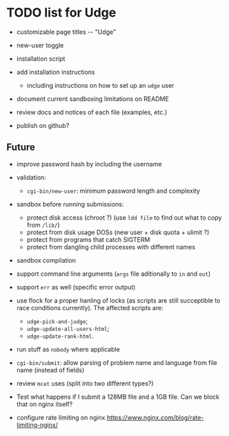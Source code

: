 TODO list for Udge
==================

* customizable page titles -- "Udge"

* new-user toggle

* installation script

* add installation instructions
	- including instructions on how to set up an `udge` user

* document current sandboxing limitations on README

* review docs and notices of each file (examples, etc.)

* publish on github?


Future
------

* improve password hash by including the username

* validation:

	- `cgi-bin/new-user`: minimum password length and complexity

* sandbox before running submissions:
	- protect disk access (chroot ?)
	  (use `ldd file` to find out what to copy from `/lib/`)
	- protect from disk usage DOSs (new user + disk quota + ulimit ?)
	- protect from programs that catch SIGTERM
	- protect from dangling child processes with different names

* sandbox compilation

* support command line arguments (`args` file aditionally to `in` and `out`)

* support `err` as well (specific error output)

* use flock for a proper hanling of locks (as scripts are still succeptible to
  race conditions currently).  The affected scripts are:

	- `udge-pick-and-judge`;
	- `udge-update-all-users-html`;
	- `udge-update-rank-html`.

* run stuff as `nobody` where applicable

* `cgi-bin/submit`: allow parsing of problem name and language from file name (instead of fields)

* review `mcat` uses (split into two different types?)

* Test what happens if I submit a 128MB file and a 1GB file.
  Can we block that on nginx itself?

* configure rate limiting on nginx
  https://www.nginx.com/blog/rate-limiting-nginx/
